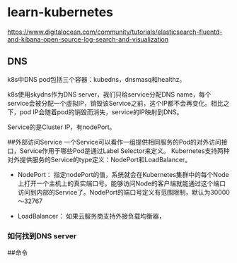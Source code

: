 # learn-kubernetes

https://www.digitalocean.com/community/tutorials/elasticsearch-fluentd-and-kibana-open-source-log-search-and-visualization

## DNS
k8s中DNS pod包括三个容器：kubedns，dnsmasq和healthz。

k8s使用skydns作为DNS server，我们只给service分配DNS name，每个service会被分配一个虚拟IP，销毁该Service之前，这个IP都不会再变化。相比之下，pod IP会随着pod的销毁而消失，service的IP映射到DNS。

Service的是Cluster IP，有nodePort。

##外部访问Service
一个Service可以看作一组提供相同服务的Pod的对外访问接口，Service作用于哪些Pod是通过Label Selector来定义。
Kubernetes支持两种对外提供服务的Service的type定义：NodePort和LoadBalancer。
 - NodePort：
   指定nodePort的值，系统就会在Kubernetes集群中的每个Node上打开一个主机上的真实端口号。能够访问Node的客户端就能通过这个端口访问到内部的Service了。NodePort的端口号定义有范围限制，默认为30000～32767



 - LoadBalancer：
   如果云服务商支持外接负载均衡器，

### 如何找到DNS server

##命令


